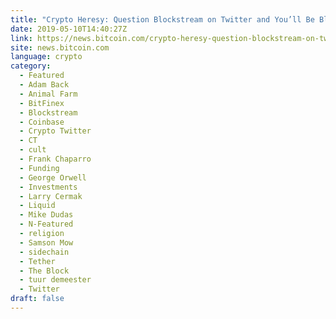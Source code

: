 ```yaml
---
title: "Crypto Heresy: Question Blockstream on Twitter and You’ll Be Blocked"
date: 2019-05-10T14:40:27Z
link: https://news.bitcoin.com/crypto-heresy-question-blockstream-on-twitter-and-youll-be-blocked/?utm_medium=RSS&utm_source=hune
site: news.bitcoin.com
language: crypto
category:
  - Featured
  - Adam Back
  - Animal Farm
  - BitFinex
  - Blockstream
  - Coinbase
  - Crypto Twitter
  - CT
  - cult
  - Frank Chaparro
  - Funding
  - George Orwell
  - Investments
  - Larry Cermak
  - Liquid
  - Mike Dudas
  - N-Featured
  - religion
  - Samson Mow
  - sidechain
  - Tether
  - The Block
  - tuur demeester
  - Twitter
draft: false
---
```

